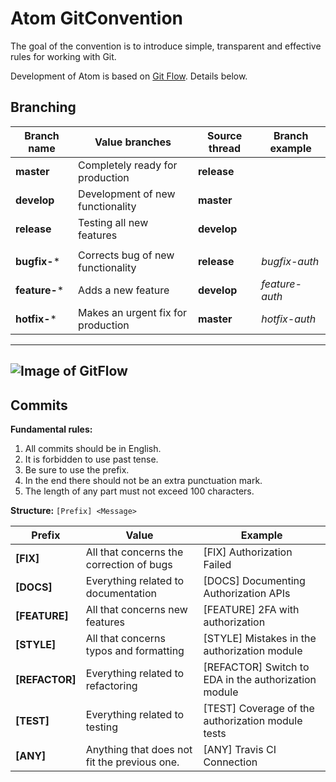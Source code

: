 # Atom GitConvention #
The goal of the convention is to introduce simple, transparent and effective rules for working with Git.

Development of Atom is based on [Git Flow](https://leanpub.com/git-flow/read). Details below.

## Branching ##

| Branch name | Value branches | Source thread | Branch example |
| ------------- | ------------- | ------------- | ------------- |
| **master**| Completely ready for production | **release**| |
| **develop**| Development of new functionality | **master**| |
| **release**| Testing all new features | **develop**| |
| | | | |
| **bugfix-***| Corrects bug of new functionality | **release**| *bugfix-auth* |
| **feature-***| Adds a new feature | **develop**| *feature-auth* |
| **hotfix-***| Makes an urgent fix for production | **master**| *hotfix-auth* |
-----
![Image of GitFlow](https://i.ytimg.com/vi/w2r0oLFtXAw/maxresdefault.jpg)
-----

## Сommits ##
**Fundamental rules:**
1. All commits should be in English.
2. It is forbidden to use past tense.
3. Be sure to use the prefix.
4. In the end there should not be an extra punctuation mark.
5. The length of any part must not exceed 100 characters.

**Structure:**
``
[Prefix] <Message>
``

| Prefix | Value | Example |
| ------- | -------- | ------ |
| **[FIX]**| All that concerns the correction of bugs | [FIX] Authorization Failed |
| **[DOCS]**| Everything related to documentation | [DOCS] Documenting Authorization APIs |
| **[FEATURE]**| All that concerns new features | [FEATURE] 2FA with authorization |
| **[STYLE]**| All that concerns typos and formatting | [STYLE] Mistakes in the authorization module |
| **[REFACTOR]**| Everything related to refactoring | [REFACTOR] Switch to EDA in the authorization module |
| **[TEST]**| Everything related to testing | [TEST] Coverage of the authorization module tests |
| **[ANY]**| Anything that does not fit the previous one. | [ANY] Travis CI Connection |